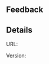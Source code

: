<!-- 
    Thanks for opening an issue to provide feedback on our website/documentation.

    Please note, this form is not for reporting bugs with running Home Assistant or its integrations.
    Those bugs should be reported in the Home Assistant Core issue tracker:
        https://github.com/home-assistant/core/issues

    Please be sure to provide feedback as clear as possible. Describe what
    you think is incorrect or can be improved, and try to provide a
    suggestion on how you think it can be improved or fixed.
-->
## Feedback

## Details

<!--
    An URL with a link to the page you are providing feedback for
-->

URL:

<!--
    Current version of the documentation. This usually matches the Home
    Assistant Core release version, and can be found at the bottom of the page.
-->

Version:

